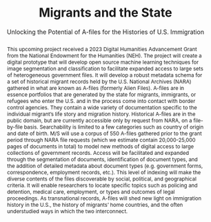 ---
pid: migrants-state
done: true
title: Migrants and the State
subtitle: |-
  Unlocking the Potential of A-files for the Histories
  of U.S. Immigration
featured: true
category: Other
tags:
- public-humanities
- AI
- machine-learning
abstract: This upcoming project received a 2023 Digital Humanities Advancement Grant
  from the National Endowment for the Humanities (NEH). The project will create a
  digital prototype that will develop open source machine learning techniques for
  image segmentation and classification to facilitate expanded access to large sets
  of heterogeneous government files. It will develop a robust metadata schema for
  a set of historical migrant records held by the U.S. National Archives (NARA) gathered
  in what are known as A-files (formerly Alien Files). A-files are in essence portfolios
  that are generated by the state for migrants, immigrants, or refugees who enter
  the U.S. and in the process come into contact with border control agencies. They
  contain a wide variety of documentation specific to the individual migrant’s life
  story and migration history. Historical A-files are in the public domain, but are
  currently accessible only by request from NARA, on a file-by-file basis. Searchability
  is limited to a few categories such as country of origin and date of birth. M/S
  will use a corpus of 550 A-files gathered prior to the grant period through NARA
  file requests (which we estimate contain 20,000-25,000 pages of documents in total)
  to model new methods of digital access to large collections of government records.
  Access will be facilitated and expanded through the segmentation of documents, identification
  of document types, and the addition of detailed metadata about document types (e.g.
  government forms, correspondence, employment records, etc.). This level of indexing
  will make the diverse contents of the files discoverable by social, political, and
  geographical criteria. It will enable researchers to locate specific topics such
  as policing and detention, medical care, employment, or types and outcomes of legal
  proceedings. As transnational records, A-files will shed new light on immigration
  history in the U.S., the history of migrants’ home countries, and the often understudied
  ways in which the two interconnect.
pis:
- noonan
- fischer
- nyrop
- provo
- zehngut-willits
- freire
image: https://nyu-dh.github.io/website-media/files/projects/g2021zehngut-willits.png
order: '002'
layout: project
---